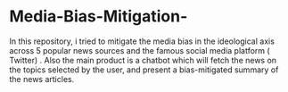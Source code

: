 # Media-Bias-Mitigation-
In this repository, i tried to mitigate the media bias in the ideological axis across 5 popular news sources and the famous social media platform ( Twitter) .  Also the main product is a chatbot which will fetch the news on the topics selected by the user, and present a bias-mitigated  summary of the news articles.
